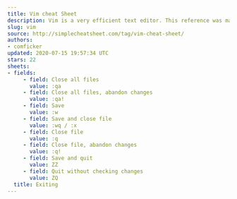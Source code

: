 ```yaml
---
title: Vim cheat Sheet
description: Vim is a very efficient text editor. This reference was made for Vim 8.0.
slug: vim
source: http://simplecheatsheet.com/tag/vim-cheat-sheet/
authors:
- comficker
updated: 2020-07-15 19:57:34 UTC
stars: 22
sheets:
- fields:
     - field: Close all files
       value: :qa
     - field: Close all files, abandon changes
       value: :qa!
     - field: Save
       value: :w
     - field: Save and close file
       value: :wq / :x
     - field: Close file
       value: :q	
     - field: Close file, abandon changes
       value: :q!
     - field: Save and quit
       value: ZZ
     - field: Quit without checking changes
       value: ZQ
  title: Exiting
---
```

